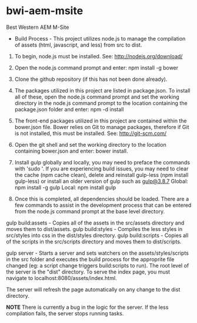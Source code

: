 # bwi-aem-msite
Best Western AEM M-Site

 - Build Process - 
This project utilizes node.js to manage the compilation of assets (html, javascript, and less) from src to dist.

1. To begin, node.js must be installed. See:  http://nodejs.org/download/

2. Open the node.js command prompt and enter:   npm install -g bower 

3. Clone the github repository (if this has not been done already).

4. The packages utilized in this project are listed in package.json. To install all of these, open the node.js command prompt and set the working directory in the node.js command prompt to the location containing the package.json folder and enter: npm -d install 

5. The front-end packages utilized in this project are contained within the bower.json file. Bower relies on Git to manage packages, therefore if Git is not installed, this must be installed. See: http://git-scm.com/

6. Open the git shell and set the working directory to the location containing bower.json and enter: bower install.

7. Install gulp globally and locally, you may need to preface the commands with 'sudo '. If you are experiencing build issues, you may need to clear the cache (npm cache clean), delete and reinstall gulp-less (npm install gulp-less) or install an older version of gulp such as gulp@3.8.7
Global: npm install -g gulp
Local: npm install gulp

8. Once this is completed, all dependencies should be loaded. There are a few commands to assist in the development process that can be entered from the node.js command prompt at the base level directory.

gulp build:assets - Copies all of the assets in the src/assets directory and moves them to dist/assets.
gulp build:styles - Compiles the less styles in src/styles into css in the dist/styles directory.
gulp build:scripts - Copies all of the scripts in the src/scripts directory and moves them to dist/scripts.

gulp server - Starts a server and sets watchers on the assets/styles/scripts in the src folder and executes the build process for the approprite file changed (eg: a script change triggers build:scripts to run). The root level of the server is the "dist" directory. To serve the index page, you must navigate to localhost:8080/assets/index.html.

The server will refresh the page automatically on any change to the dist directory.

**NOTE** There is currently a bug in the logic for the server. If the less compilation fails, the server stops running tasks.